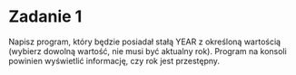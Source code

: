 # Zadanie 1 
Napisz program, który będzie posiadał stałą YEAR z określoną wartością (wybierz dowolną wartość, nie musi być aktualny rok). Program na konsoli powinien wyświetlić informację, czy rok jest przestępny.